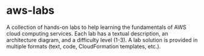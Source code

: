 # aws-labs
A collection of hands-on labs to help learning the fundamentals of AWS cloud computing services. Each lab has a textual description, an architecture diagram, and a difficulty level (1-3). A lab solution is provided in multiple formats (text, code, CloudFormation templates, etc.). 
